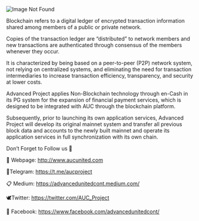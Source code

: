 ![Image Not Found](https://miro.medium.com/v2/resize:fit:720/format:webp/1*W6ayNT7EIbbf961jSyLkHg.png)

Blockchain refers to a digital ledger of encrypted transaction information shared among members of a public or private network. 

Copies of the transaction ledger are “distributed” to network members and new transactions are authenticated through consensus of the members whenever they occur. 

It is characterized by being based on a peer-to-peer (P2P) network system, not relying on centralized systems, and eliminating the need for transaction intermediaries to increase transaction efficiency, transparency, and security at lower costs. 

Advanced Project applies Non-Blockchain technology through en-Cash in its PG system for the expansion of financial payment services, which is designed to be integrated with AUC through the blockchain platform. 

Subsequently, prior to launching its own application services, Advanced Project will develop its original mainnet system and transfer all previous block data and accounts to the newly built mainnet and operate its application services in full synchronization with its own chain.

Don’t Forget to Follow us 💎

📡 Webpage: http://www.aucunited.com

📱Telegram: https://t.me/aucproject

📋 Medium: https://advancedunitedcont.medium.com/

🕊Twitter: https://twitter.com/AUC_Project

📲 Facebook: https://www.facebook.com/advancedunitedcont/
